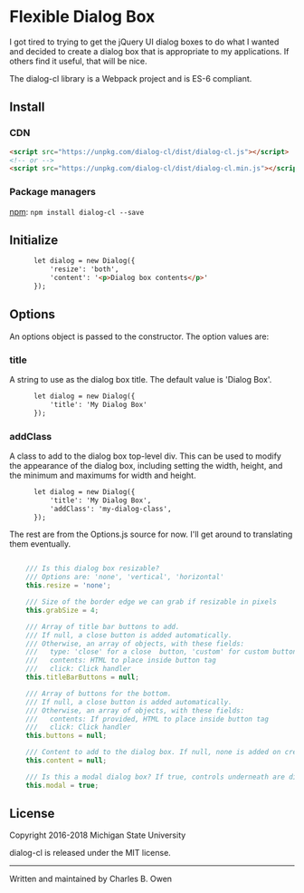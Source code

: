 # Flexible Dialog Box

I got tired to trying to get the jQuery UI dialog boxes to do what I wanted
and decided to create a dialog box that is appropriate to my applications.
If others find it useful, that will be nice.

The dialog-cl library is a Webpack project and is ES-6 compliant.
 
## Install

### CDN

``` html
<script src="https://unpkg.com/dialog-cl/dist/dialog-cl.js"></script>
<!-- or -->
<script src="https://unpkg.com/dialog-cl/dist/dialog-cl.min.js"></script>
```

### Package managers

[npm](https://www.npmjs.com/package/dialog-cl): `npm install dialog-cl --save`

## Initialize

``` html
      let dialog = new Dialog({
          'resize': 'both',
          'content': '<p>Dialog box contents</p>'
      });
```

## Options

An options object is passed to the constructor. The option values are:

### title

A string to use as the dialog box title. The default value is 'Dialog Box'.

``` html
      let dialog = new Dialog({
          'title': 'My Dialog Box'
      });
```

### addClass

A class to add to the dialog box top-level div. This can be used
to modify the appearance of the dialog box, including 
setting the width, height, and the minimum and maximums for 
width and height.

``` html
      let dialog = new Dialog({
          'title': 'My Dialog Box',
          'addClass': 'my-dialog-class',
      });
```

The rest are from the Options.js source for now. I'll get
around to translating them eventually.

``` javascript 

    /// Is this dialog box resizable?
    /// Options are: 'none', 'vertical', 'horizontal'
    this.resize = 'none';

    /// Size of the border edge we can grab if resizable in pixels
    this.grabSize = 4;

    /// Array of title bar buttons to add.
    /// If null, a close button is added automatically.
    /// Otherwise, an array of objects, with these fields:
    ///   type: 'close' for a close  button, 'custom' for custom button contents
    ///   contents: HTML to place inside button tag
    ///   click: Click handler
    this.titleBarButtons = null;

    /// Array of buttons for the bottom.
    /// If null, a close button is added automatically.
    /// Otherwise, an array of objects, with these fields:
    ///   contents: If provided, HTML to place inside button tag
    ///   click: Click handler
    this.buttons = null;

    /// Content to add to the dialog box. If null, none is added on creation.
    this.content = null;

    /// Is this a modal dialog box? If true, controls underneath are disabled.
    this.modal = true;
```

## License

Copyright 2016-2018 Michigan State University

dialog-cl is released under the MIT license.

* * *

Written and maintained by Charles B. Owen


